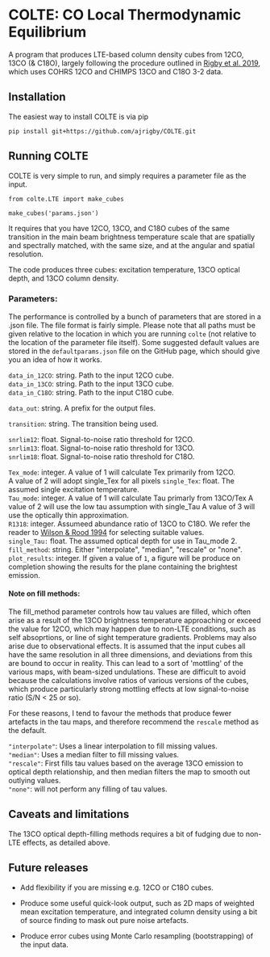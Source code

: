 # COLTE: CO Local Thermodynamic Equilibrium
A program that produces LTE-based column density cubes from 12CO, 13CO (&amp; C18O),
largely following the procedure outlined in [Rigby et al. 2019](https://ui.adsabs.harvard.edu/abs/2019A%26A...632A..58R/abstract), which uses COHRS 12CO and CHIMPS 13CO and C18O 3-2 data.

## Installation
The easiest way to install COLTE is via pip
    
    pip install git+https://github.com/ajrigby/COLTE.git


## Running COLTE
COLTE is very simple to run, and simply requires a parameter file as the input.

    from colte.LTE import make_cubes

    make_cubes('params.json')

It requires that you have 12CO, 13CO, and C18O cubes of the same transition in
the main beam brightness temperature scale that are spatially and spectrally
matched, with the same size, and at the angular and spatial resolution.

The code produces three cubes: excitation temperature, 13CO optical depth, and
13CO column density.


### Parameters:
The performance is controlled by a bunch of parameters that are stored in a .json file.
The file format is fairly simple. Please note that all paths must be given relative to
the location in which you are running `colte` (not relative to the location of the 
parameter file itself). Some suggested default values are stored in the 
`defaultparams.json` file on the GitHub page, which should give you an idea of how it works.

`data_in_12CO`: string. Path to the input 12CO cube.                                       
`data_in_13CO`: string. Path to the input 13CO cube.                                          
`data_in_C18O`: string. Path to the input C18O cube.                                          

`data_out`: string. A prefix for the output files. 

`transition`: string. The transition being used.                                                  

`snrlim12`: float. Signal-to-noise ratio threshold for 12CO.                                                           
`snrlim13`: float. Signal-to-noise ratio threshold for 13CO.                                                         
`snrlim18`: float. Signal-to-noise ratio threshold for C18O.                                                          

`Tex_mode`: integer. A value of 1 will calculate Tex primarily from 12CO.  
                     A value of 2 will adopt single_Tex for all pixels
`single_Tex`: float. The assumed single  excitation temperature.             
`Tau_mode`: integer. A value of 1 will calculate Tau primarly from 13CO/Tex
                     A value of 2 will use the low tau assumption with single_Tau
                     A value of 3 will use the optically thin approximation.  
`R1318`: integer. Assumeed abundance ratio of 13CO to C18O. We refer the reader to [Wilson & Rood 1994](https://ui.adsabs.harvard.edu/abs/1994ARA%26A..32..191W/abstract) for selecting suitable values.  
`single_Tau:` float. The assumed optical depth for use in Tau_mode 2.  
`fill_method`: string. Either "interpolate", "median", "rescale" or "none".  
`plot_results`: integer. If given a value of `1`, a figure will be produce on completion showing the results for the plane containing the brightest emission.

#### Note on fill methods:
The fill_method parameter controls how tau values are filled, which often arise as a result of the 13CO brightness temperature approaching or exceed the value for 12CO, which may happen due to non-LTE conditions, such as self absoprtions, or line of sight temperature gradients. Problems may also arise due to observational effects. It is assumed that the input cubes all have the same resolution in all three dimensions, and deviations from this are bound to occur in reality. This can lead to a sort of 'mottling' of the various maps, with beam-sized undulations. These are difficult to avoid because the calculations involve ratios of various versions of the cubes, which produce particularly strong mottling effects at low signal-to-noise ratio (S/N < 25 or so).

For these reasons, I tend to favour the methods that produce fewer artefacts in the tau maps, and therefore recommend the `rescale` method as the default.

`"interpolate"`: Uses a linear interpolation to fill missing values.  
`"median"`: Uses a median filter to fill missing values.  
`"rescale"`: First fills tau values based on the average 13CO emission to optical depth relationship, and then median filters the map to smooth out outlying values.  
`"none"`: will not perform any filling of tau values.

## Caveats and limitations

The 13CO optical depth-filling methods requires a bit of fudging due to non-LTE effects, as detailed above.

## Future releases

* Add flexibility if you are missing e.g. 12CO or C18O cubes.

* Produce some useful quick-look output, such as 2D maps of weighted mean excitation temperature, and integrated column density using a bit of source finding to mask out pure noise artefacts.

* Produce error cubes using Monte Carlo resampling (bootstrapping) of the input data.
